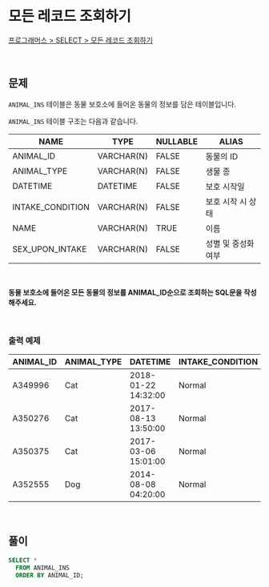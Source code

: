 # 모든 레코드 조회하기

[프로그래머스 > SELECT > 모든 레코드 조회하기](https://school.programmers.co.kr/learn/courses/30/lessons/59034)

<br/>

## 문제

`ANIMAL_INS` 테이블은 동물 보호소에 들어온 동물의 정보를 담은 테이블입니다.

`ANIMAL_INS` 테이블 구조는 다음과 같습니다.

| NAME                | TYPE       | NULLABLE | ALIAS             |
| ------------------- | ---------- | -------- | ----------------- |
| ANIMAL_ID           | VARCHAR(N) | FALSE    | 동물의 ID          |
| ANIMAL_TYPE         | VARCHAR(N) | FALSE    | 생물 종            |
| DATETIME            | DATETIME   | FALSE    | 보호 시작일         |
| INTAKE_CONDITION    | VARCHAR(N) | FALSE    | 보호 시작 시 상태   |
| NAME                | VARCHAR(N) | TRUE     | 이름               |
| SEX_UPON_INTAKE     | VARCHAR(N) | FALSE    | 성별 및 중성화 여부  |

<br/>

**동물 보호소에 들어온 모든 동물의 정보를 ANIMAL_ID순으로 조회하는 SQL문을 작성해주세요.**

<br/>

### 출력 예제

| ANIMAL_ID | ANIMAL_TYPE | DATETIME            | INTAKE_CONDITION  | NAME   | SEX_UPON_INTAKE |
| --------- | ----------- | ------------------- | ----------------- | ------ | --------------- |
| A349996   | Cat         | 2018-01-22 14:32:00 | Normal            | Sugar  | Neutered Male   |
| A350276   | Cat         | 2017-08-13 13:50:00 | Normal            | Jewel  | Spayed Female   |
| A350375   | Cat         | 2017-03-06 15:01:00 | Normal            | Meo    | Neutered Male   |
| A352555   | Dog         | 2014-08-08 04:20:00 | Normal            | Harley | Spayed Female   |

<br/>

## 풀이

```sql
SELECT *
  FROM ANIMAL_INS
  ORDER BY ANIMAL_ID;
```
